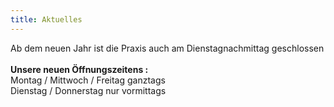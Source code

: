 ```yaml
---
title: Aktuelles
---
```


Ab dem neuen Jahr ist die Praxis auch am Dienstagnachmittag geschlossen<br>
<br>
**Unsere neuen Öffnungszeitens :**<br>
Montag / Mittwoch / Freitag ganztags<br>
Dienstag / Donnerstag nur vormittags
